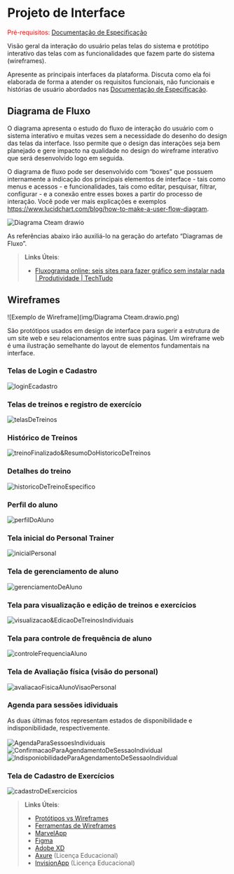 
# Projeto de Interface

<span style="color:red">Pré-requisitos: <a href="2-Especificação do Projeto.md"> Documentação de Especificação</a></span>

Visão geral da interação do usuário pelas telas do sistema e protótipo interativo das telas com as funcionalidades que fazem parte do sistema (wireframes).

 Apresente as principais interfaces da plataforma. Discuta como ela foi elaborada de forma a atender os requisitos funcionais, não funcionais e histórias de usuário abordados nas <a href="2-Especificação do Projeto.md"> Documentação de Especificação</a>.

## Diagrama de Fluxo

O diagrama apresenta o estudo do fluxo de interação do usuário com o sistema interativo e  muitas vezes sem a necessidade do desenho do design das telas da interface. Isso permite que o design das interações seja bem planejado e gere impacto na qualidade no design do wireframe interativo que será desenvolvido logo em seguida.

O diagrama de fluxo pode ser desenvolvido com “boxes” que possuem internamente a indicação dos principais elementos de interface - tais como menus e acessos - e funcionalidades, tais como editar, pesquisar, filtrar, configurar - e a conexão entre esses boxes a partir do processo de interação. Você pode ver mais explicações e exemplos https://www.lucidchart.com/blog/how-to-make-a-user-flow-diagram.

![Diagrama Cteam drawio](https://github.com/user-attachments/assets/908a55ec-08f1-43b8-8afe-9bc3236075bb)

As referências abaixo irão auxiliá-lo na geração do artefato “Diagramas de Fluxo”.

> **Links Úteis**:
> - [Fluxograma online: seis sites para fazer gráfico sem instalar nada | Produtividade | TechTudo](https://www.techtudo.com.br/listas/2019/03/fluxograma-online-seis-sites-para-fazer-grafico-sem-instalar-nada.ghtml)

## Wireframes

![Exemplo de Wireframe](img/Diagrama Cteam.drawio.png)

São protótipos usados em design de interface para sugerir a estrutura de um site web e seu relacionamentos entre suas páginas. Um wireframe web é uma ilustração semelhante do layout de elementos fundamentais na interface.

### Telas de Login e Cadastro
![loginEcadastro](https://github.com/user-attachments/assets/e884ce07-90bc-440e-b5de-f1964ce73942)

### Telas de treinos e registro de exercício
![telasDeTreinos](https://github.com/user-attachments/assets/ed71867c-a9b0-4f26-8451-4bc0f5013906)

### Histórico de Treinos
![treinoFinalizado&ResumoDoHistoricoDeTreinos](https://github.com/user-attachments/assets/19667ce9-269e-4105-a202-b44fcf2bc70f)

### Detalhes do treino
![historicoDeTreinoEspecifico](https://github.com/user-attachments/assets/0007bed2-ff77-4bd6-9c97-73056c633861)

### Perfil do aluno
![perfilDoAluno](https://github.com/user-attachments/assets/7ea99746-4f35-4dc9-a85f-2aeaa15c00fe)

### Tela inicial do Personal Trainer
![inicialPersonal](https://github.com/user-attachments/assets/353845b7-c84e-4cba-af3c-d6b9bc8c5eb8)

### Tela de gerenciamento de aluno
![gerenciamentoDeAluno](https://github.com/user-attachments/assets/dc396626-45df-4960-b4cc-38ceee7b7980)

### Tela para visualização e edição de treinos e exercícios
![visualizacao&EdicaoDeTreinosIndividuais](https://github.com/user-attachments/assets/e2633ce3-1cb8-4315-b0e0-96ca75960d87)

### Tela para controle de frequência de aluno
![controleFrequenciaAluno](https://github.com/user-attachments/assets/6b45927c-d690-49fc-b9bf-13b9dbcb72cd)

### Tela de Avaliação física (visão do personal)
![avaliacaoFisicaAlunoVisaoPersonal](https://github.com/user-attachments/assets/88cca253-b035-4019-a18c-5d7e48f095d5)

### Agenda para sessões idividuais
As duas últimas fotos representam estados de disponibilidade e indisponibilidade, respectivemente.<br><br>
![AgendaParaSessoesIndividuais](https://github.com/user-attachments/assets/a148fdcd-8955-493a-835c-ff95674ac44a)
![ConfirmacaoParaAgendamentoDeSessaoIndividual](https://github.com/user-attachments/assets/8b6efbc3-19e5-4502-8370-e709b3dc4973)
![IndisponiobilidadeParaAgendamentoDeSessaoIndividual](https://github.com/user-attachments/assets/41eb0a7c-581d-4d22-a263-f5c99a3c69a8)

### Tela de Cadastro de Exercícios
![cadastroDeExercicios](https://github.com/user-attachments/assets/6bf10857-fbfc-4694-b0c4-7983a8f0313d)

 
> **Links Úteis**:
> - [Protótipos vs Wireframes](https://www.nngroup.com/videos/prototypes-vs-wireframes-ux-projects/)
> - [Ferramentas de Wireframes](https://rockcontent.com/blog/wireframes/)
> - [MarvelApp](https://marvelapp.com/developers/documentation/tutorials/)
> - [Figma](https://www.figma.com/)
> - [Adobe XD](https://www.adobe.com/br/products/xd.html#scroll)
> - [Axure](https://www.axure.com/edu) (Licença Educacional)
> - [InvisionApp](https://www.invisionapp.com/) (Licença Educacional)
